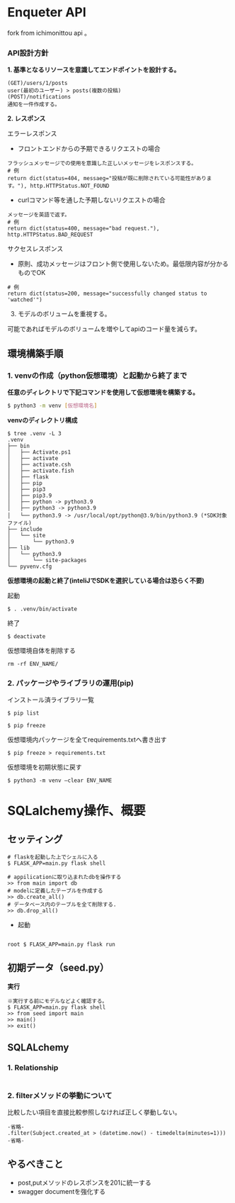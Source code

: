 # Enqueter API
fork from ichimonittou api 。

### API設計方針
**1. 基準となるリソースを意識してエンドポイントを設計する。**

```
(GET)/users/1/posts
user(最初のユーザー) > posts(複数の投稿) 
(POST)/notifications
通知を一件作成する。
```

**2. レスポンス**

エラーレスポンス
* フロントエンドからの予期できるリクエストの場合
```
フラッシュメッセージでの使用を意識した正しいメッセージをレスポンスする。
# 例
return dict(status=404, messaeg="投稿が既に削除されている可能性があります。"), http.HTTPStatus.NOT_FOUND
```

* curlコマンド等を通した予期しないリクエストの場合
```
メッセージを英語で返す。
# 例
return dict(status=400, message="bad request."), http.HTTPStatus.BAD_REQUEST
```

サクセスレスポンス
* 原則、成功メッセージはフロント側で使用しないため。最低限内容が分かるものでOK
```
# 例
return dict(status=200, message="successfully changed status to 'watched'")
```


3. モデルのボリュームを重視する。

可能であればモデルのボリュームを増やしてapiのコード量を減らす。

## 環境構築手順

### 1. venvの作成（python仮想環境）と起動から終了まで

**任意のディレクトリで下記コマンドを使用して仮想環境を構築する。**
```bash
$ python3 -m venv [仮想環境名]
```

**venvのディレクトリ構成**
```
$ tree .venv -L 3 
.venv
├── bin
│   ├── Activate.ps1
│   ├── activate
│   ├── activate.csh
│   ├── activate.fish
│   ├── flask
│   ├── pip
│   ├── pip3
│   ├── pip3.9
│   ├── python -> python3.9
│   ├── python3 -> python3.9 
│   └── python3.9 -> /usr/local/opt/python@3.9/bin/python3.9 (*SDK対象ファイル)
├── include
│   └── site
│       └── python3.9
├── lib
│   └── python3.9
│       └── site-packages
└── pyvenv.cfg
```

**仮想環境の起動と終了(inteliJでSDKを選択している場合は恐らく不要)**

起動
```
$ . .venv/bin/activate
```

終了
```
$ deactivate
```

仮想環境自体を削除する
```
rm -rf ENV_NAME/
```

### 2. パッケージやライブラリの運用(pip)

インストール済ライブラリ一覧
```
$ pip list
```
```
$ pip freeze
```

仮想環境内パッケージを全てrequirements.txtへ書き出す
```
$ pip freeze > requirements.txt
```

仮想環境を初期状態に戻す
```
$ python3 -m venv —clear ENV_NAME
```

# SQLalchemy操作、概要

## セッティング

```
# flaskを起動した上でシェルに入る
$ FLASK_APP=main.py flask shell
```

```
# appilicationに取り込まれたdbを操作する
>> from main import db
# modelに定義したテーブルを作成する
>> db.create_all()
# データベース内のテーブルを全て削除する.
>> db.drop_all()
```

* 起動
```

root $ FLASK_APP=main.py flask run
```

## 初期データ（seed.py）
**実行**
```
※実行する前にモデルなどよく確認する。
$ FLASK_APP=main.py flask shell
>> from seed import main
>> main()
>> exit()
```

## SQLALchemy

### 1. Relationship

```python

```

### 2. filterメソッドの挙動について

比較したい項目を直接比較参照しなければ正しく挙動しない。
```
-省略-
.filter(Subject.created_at > (datetime.now() - timedelta(minutes=1)))
-省略-
```

## やるべきこと

* post,putメソッドのレスポンスを201に統一する
* swagger documentを強化する



